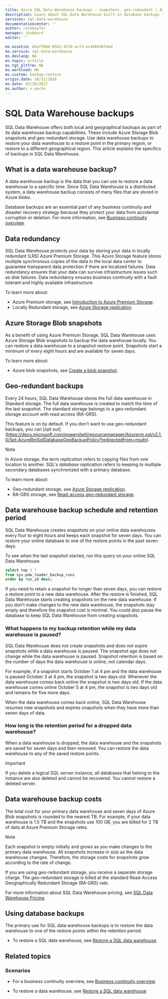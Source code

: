 ```yaml
---
title: Azure SQL Data Warehouse backups - snapshots, geo-redundant | Azure
description: Learn about SQL Data Warehouse built-in database backups that enable you to restore an Azure SQL Data Warehouse to a restore point or a different geographical region.
services: sql-data-warehouse
documentationcenter: ''
author: rockboyfor
manager: jhubbard
editor: ''

ms.assetid: b5aff094-05b2-4578-acf3-ec456656febd
ms.service: sql-data-warehouse
ms.devlang: NA
ms.topic: article
ms.tgt_pltfrm: NA
ms.workload: NA
ms.custom: backup-restore
origin.date: 10/31/2016
ms.date: 03/20/2017
ms.author: v-yeche
---
```

# SQL Data Warehouse backups
SQL Data Warehouse offers both local and geographical backups as part of its data warehouse backup capabilities. These include Azure Storage Blob snapshots and geo-redundant storage. Use data warehouse backups to restore your data warehouse to a restore point in the primary region, or restore to a different geographical region. This article explains the specifics of backups in SQL Data Warehouse.

## What is a data warehouse backup?
A data warehouse backup is the data that you can use to restore a data warehouse to a specific time.  Since SQL Data Warehouse is a distributed system, a data warehouse backup consists of many files that are stored in Azure blobs. 

Database backups are an essential part of any business continuity and disaster recovery strategy because they protect your data from accidental corruption or deletion. For more information, see [Business continuity overview](../sql-database/sql-database-business-continuity.md).

## Data redundancy
SQL Data Warehouse protects your data by storing your data in locally redundant (LRS) Azure Premium Storage. This Azure Storage feature stores multiple synchronous copies of the data in the local data center to guarantee transparent data protection if there are localized failures. Data redundancy ensures that your data can survive infrastructure issues such as disk failures. Data redundancy ensures business continuity with a fault tolerant and highly available infrastructure.

To learn more about:

* Azure Premium storage, see [Introduction to Azure Premium Storage](../storage/storage-premium-storage.md).
* Locally Redundant storage, see [Azure Storage replication](../storage/storage-redundancy.md#locally-redundant-storage).

## Azure Storage Blob snapshots
As a benefit of using Azure Premium Storage, SQL Data Warehouse uses Azure Storage Blob snapshots to backup the data warehouse locally. You can restore a data warehouse to a snapshot restore point. Snapshots start a minimum of every eight hours and are available for seven days.  

To learn more about:

* Azure blob snapshots, see [Create a blob snapshot](../storage/storage-blob-snapshots.md).

## Geo-redundant backups
Every 24 hours, SQL Data Warehouse stores the full data warehouse in Standard storage. The full data warehouse is created to match the time of the last snapshot. The standard storage belongs to a geo-redundant storage account with read access (RA-GRS). 

This feature is on by default. If you don't want to use geo-redundant backups, you can [opt out] (https://docs.microsoft.com/powershell/resourcemanager/Azurerm.sql/v2.1.0/Set-AzureRmSqlDatabaseGeoBackupPolicy?redirectedfrom=msdn). 

> [!NOTE]
> In Azure storage, the term *replication* refers to copying files from one location to another. SQL's *database replication* refers to keeping to multiple secondary databases synchronized with a primary database. 
> 
> 

To learn more about:

* Geo-redundant storage, see [Azure Storage replication](../storage/storage-redundancy.md).
* RA-GRS storage, see [Read-access geo-redundant storage](../storage/storage-redundancy.md#read-access-geo-redundant-storage).

## Data warehouse backup schedule and retention period
SQL Data Warehouse creates snapshots on your online data warehouses every four to eight hours and keeps each snapshot for seven days. You can restore your online database to one of the restore points in the past seven days. 

To see when the last snapshot started, run this query on your online SQL Data Warehouse. 

```sql
select top 1 *
from sys.pdw_loader_backup_runs 
order by run_id desc;
```

If you need to retain a snapshot for longer than seven days, you can restore a restore point to a new data warehouse. After the restore is finished, SQL Data Warehouse starts creating snapshots on the new data warehouse. If you don't make changes to the new data warehouse, the snapshots stay empty and therefore the snapshot cost is minimal. You could also pause the database to keep SQL Data Warehouse from creating snapshots.

### What happens to my backup retention while my data warehouse is paused?
SQL Data Warehouse does not create snapshots and does not expire snapshots while a data warehouse is paused. The snapshot age does not change while the data warehouse is paused. Snapshot retention is based on the number of days the data warehouse is online, not calendar days.

For example, if a snapshot starts October 1 at 4 pm and the data warehouse is paused October 3 at 4 pm, the snapshot is two days old. Whenever the data warehouse comes back online the snapshot is two days old. If the data warehouse comes online October 5 at 4 pm, the snapshot is two days old and remains for five more days.

When the data warehouse comes back online, SQL Data Warehouse resumes new snapshots and expires snapshots when they have more than seven days of data.

### How long is the retention period for a dropped data warehouse?
When a data warehouse is dropped, the data warehouse and the snapshots are saved for seven days and then removed. You can restore the data warehouse to any of the saved restore points.

> [!IMPORTANT]
> If you delete a logical SQL server instance, all databases that belong to the instance are also deleted and cannot be recovered. You cannot restore a deleted server.
> 
> 

## Data warehouse backup costs
The total cost for your primary data warehouse and seven days of Azure Blob snapshots is rounded to the nearest TB. For example, if your data warehouse is 1.5 TB and the snapshots use 100 GB, you are billed for 2 TB of data at Azure Premium Storage rates. 

> [!NOTE]
> Each snapshot is empty initially and grows as you make changes to the primary data warehouse. All snapshots increase in size as the data warehouse changes. Therefore, the storage costs for snapshots grow according to the rate of change.
> 
> 

If you are using geo-redundant storage, you receive a separate storage charge. The geo-redundant storage is billed at the standard Read-Access Geographically Redundant Storage (RA-GRS) rate.

For more information about SQL Data Warehouse pricing, see [SQL Data Warehouse Pricing](https://www.azure.cn/pricing/details/sql-data-warehouse/).

## Using database backups
The primary use for SQL data warehouse backups is to restore the data warehouse to one of the restore points within the retention period.  

* To restore a SQL data warehouse, see [Restore a SQL data warehouse](sql-data-warehouse-restore-database-overview.md).

## Related topics
### Scenarios
* For a business continuity overview, see [Business continuity overview](../sql-database/sql-database-business-continuity.md)

<!-- ### Tasks -->

* To restore a data warehouse, see [Restore a SQL data warehouse](sql-data-warehouse-restore-database-overview.md)

<!-- ### Tutorials -->